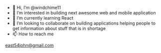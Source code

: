 - 👋 Hi, I’m @windchime11
- 👀 I’m interested in building next awesome web and mobile application
- 🌱 I’m currently learning React
- 💞️ I’m looking to collaborate on building applications helping people to get information about stuff that is in shortage
- 📫 How to reach me 

east54john@gmail.com

<!---
windchime11/windchime11 is a ✨ special ✨ repository because its `README.md` (this file) appears on your GitHub profile.
You can click the Preview link to take a look at your changes.
--->
